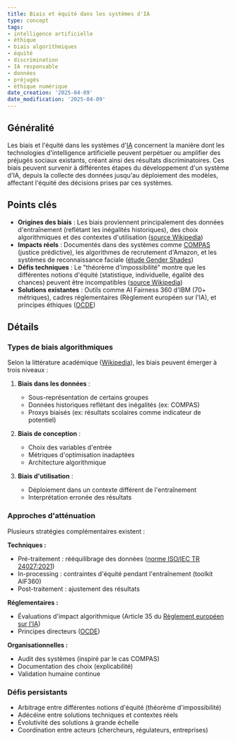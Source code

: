 ```yaml
---
title: Biais et équité dans les systèmes d'IA
type: concept
tags:
- intelligence artificielle
- éthique
- biais algorithmiques
- équité
- discrimination
- IA responsable
- données
- préjugés
- éthique numérique
date_creation: '2025-04-09'
date_modification: '2025-04-09'
---
```

## Généralité

Les biais et l'équité dans les systèmes d'[IA](https://fr.wikipedia.org/wiki/Intelligence_artificielle) concernent la manière dont les technologies d'intelligence artificielle peuvent perpétuer ou amplifier des préjugés sociaux existants, créant ainsi des résultats discriminatoires. Ces biais peuvent survenir à différentes étapes du développement d'un système d'IA, depuis la collecte des données jusqu'au déploiement des modèles, affectant l'équité des décisions prises par ces systèmes.

## Points clés

- **Origines des biais** : Les biais proviennent principalement des données d'entraînement (reflétant les inégalités historiques), des choix algorithmiques et des contextes d'utilisation ([source Wikipedia](https://fr.wikipedia.org/wiki/Biais_algorithmique))
- **Impacts réels** : Documentés dans des systèmes comme [COMPAS](https://fr.wikipedia.org/wiki/COMPAS_(logiciel)) (justice prédictive), les algorithmes de recrutement d'Amazon, et les systèmes de reconnaissance faciale ([étude Gender Shades](https://fr.wikipedia.org/wiki/Reconnaissance_faciale))
- **Défis techniques** : Le "théorème d'impossibilité" montre que les différentes notions d'équité (statistique, individuelle, égalité des chances) peuvent être incompatibles ([source Wikipedia](https://fr.wikipedia.org/wiki/Fairness_(machine_learning)))
- **Solutions existantes** : Outils comme AI Fairness 360 d'IBM (70+ métriques), cadres réglementaires (Règlement européen sur l'IA), et principes éthiques ([OCDE](https://fr.wikipedia.org/wiki/Organisation_de_coopération_et_de_développement_économiques))

## Détails

### Types de biais algorithmiques

Selon la littérature académique ([Wikipedia](https://fr.wikipedia.org/wiki/Biais_algorithmique)), les biais peuvent émerger à trois niveaux :

1. **Biais dans les données** : 
   - Sous-représentation de certains groupes
   - Données historiques reflétant des inégalités (ex: COMPAS)
   - Proxys biaisés (ex: résultats scolaires comme indicateur de potentiel)

2. **Biais de conception** :
   - Choix des variables d'entrée
   - Métriques d'optimisation inadaptées
   - Architecture algorithmique

3. **Biais d'utilisation** :
   - Déploiement dans un contexte différent de l'entraînement
   - Interprétation erronée des résultats

### Approches d'atténuation

Plusieurs stratégies complémentaires existent :

**Techniques :**
- Pré-traitement : rééquilibrage des données ([norme ISO/IEC TR 24027:2021](https://fr.wikipedia.org/wiki/ISO/CEI))
- In-processing : contraintes d'équité pendant l'entraînement (toolkit AIF360)
- Post-traitement : ajustement des résultats

**Réglementaires :**
- Évaluations d'impact algorithmique (Article 35 du [Règlement européen sur l'IA](https://fr.wikipedia.org/wiki/Règlement_sur_l'intelligence_artificielle))
- Principes directeurs ([OCDE](https://fr.wikipedia.org/wiki/Organisation_de_coopération_et_de_développement_économiques))

**Organisationnelles :**
- Audit des systèmes (inspiré par le cas COMPAS)
- Documentation des choix (explicabilité)
- Validation humaine continue

### Défis persistants

- Arbitrage entre différentes notions d'équité (théorème d'impossibilité)
- Adécéine entre solutions techniques et contextes réels
- Évolutivité des solutions à grande échelle
- Coordination entre acteurs (chercheurs, régulateurs, entreprises)
